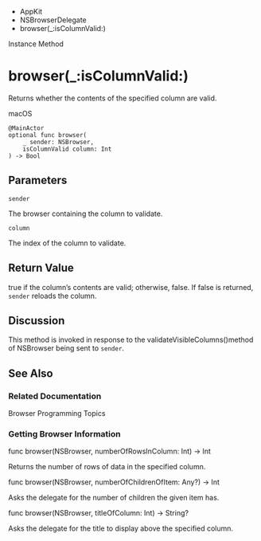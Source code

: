 

- AppKit
- NSBrowserDelegate
-  browser(\_:isColumnValid:) 

Instance Method

# browser(\_:isColumnValid:)

Returns whether the contents of the specified column are valid.

macOS

``` source
@MainActor
optional func browser(
    _ sender: NSBrowser,
    isColumnValid column: Int
) -> Bool
```

## Parameters 

`sender`  

The browser containing the column to validate.

`column`  

The index of the column to validate.

## Return Value

true if the column’s contents are valid; otherwise, false. If false is returned, `sender` reloads the column.

## Discussion

This method is invoked in response to the validateVisibleColumns()method of NSBrowser being sent to `sender`.

## See Also

### Related Documentation

Browser Programming Topics

### Getting Browser Information

func browser(NSBrowser, numberOfRowsInColumn: Int) -> Int

Returns the number of rows of data in the specified column.

func browser(NSBrowser, numberOfChildrenOfItem: Any?) -> Int

Asks the delegate for the number of children the given item has.

func browser(NSBrowser, titleOfColumn: Int) -> String?

Asks the delegate for the title to display above the specified column.


